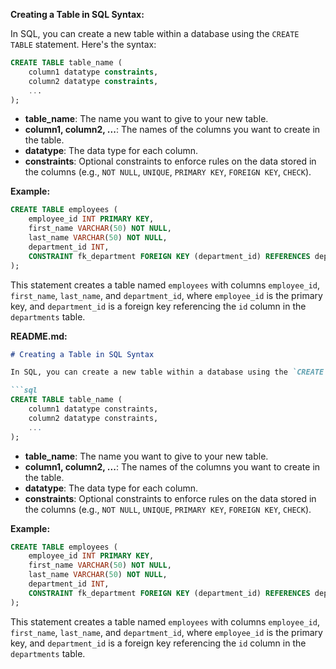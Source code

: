 **Creating a Table in SQL Syntax:**

In SQL, you can create a new table within a database using the `CREATE TABLE` statement. Here's the syntax:

```sql
CREATE TABLE table_name (
    column1 datatype constraints,
    column2 datatype constraints,
    ...
);
```

- **table_name**: The name you want to give to your new table.
- **column1, column2, ...**: The names of the columns you want to create in the table.
- **datatype**: The data type for each column.
- **constraints**: Optional constraints to enforce rules on the data stored in the columns (e.g., `NOT NULL`, `UNIQUE`, `PRIMARY KEY`, `FOREIGN KEY`, `CHECK`).

**Example:**

```sql
CREATE TABLE employees (
    employee_id INT PRIMARY KEY,
    first_name VARCHAR(50) NOT NULL,
    last_name VARCHAR(50) NOT NULL,
    department_id INT,
    CONSTRAINT fk_department FOREIGN KEY (department_id) REFERENCES departments(id)
);
```

This statement creates a table named `employees` with columns `employee_id`, `first_name`, `last_name`, and `department_id`, where `employee_id` is the primary key, and `department_id` is a foreign key referencing the `id` column in the `departments` table.

**README.md:**

```markdown
# Creating a Table in SQL Syntax

In SQL, you can create a new table within a database using the `CREATE TABLE` statement. Here's the syntax:

```sql
CREATE TABLE table_name (
    column1 datatype constraints,
    column2 datatype constraints,
    ...
);
```

- **table_name**: The name you want to give to your new table.
- **column1, column2, ...**: The names of the columns you want to create in the table.
- **datatype**: The data type for each column.
- **constraints**: Optional constraints to enforce rules on the data stored in the columns (e.g., `NOT NULL`, `UNIQUE`, `PRIMARY KEY`, `FOREIGN KEY`, `CHECK`).

**Example:**

```sql
CREATE TABLE employees (
    employee_id INT PRIMARY KEY,
    first_name VARCHAR(50) NOT NULL,
    last_name VARCHAR(50) NOT NULL,
    department_id INT,
    CONSTRAINT fk_department FOREIGN KEY (department_id) REFERENCES departments(id)
);
```

This statement creates a table named `employees` with columns
`employee_id`, `first_name`, `last_name`, and 
`department_id`, where `employee_id` is the primary key, and 
`department_id` is a foreign key referencing the `id` column
in the `departments` table.
